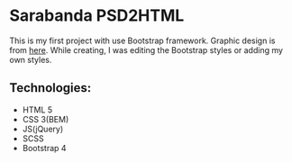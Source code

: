 # Sarabanda PSD2HTML
This is my first project with use Bootstrap framework. Graphic design is from [here](https://symu.co/freebies/templates-4/sarabanda-psd-template/). While creating, I was editing the Bootstrap styles or adding my own styles.
## Technologies:
  - HTML 5
  - CSS 3(BEM)
  - JS(jQuery)
  - SCSS
  - Bootstrap 4
